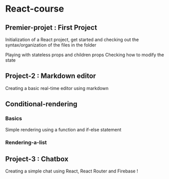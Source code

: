 # React-course

## Premier-projet : First Project
Initialization of a React project, get started and checking out the syntax/organization of the files in the folder

Playing with stateless props and children props
Checking how to modify the state

## Project-2 : Markdown editor
Creating a basic real-time editor using markdown


## Conditional-rendering
### Basics
Simple rendering using a function and if-else statement  
 
### Rendering-a-list

## Project-3 : Chatbox 
Creating a simple chat using React, React Router and Firebase !